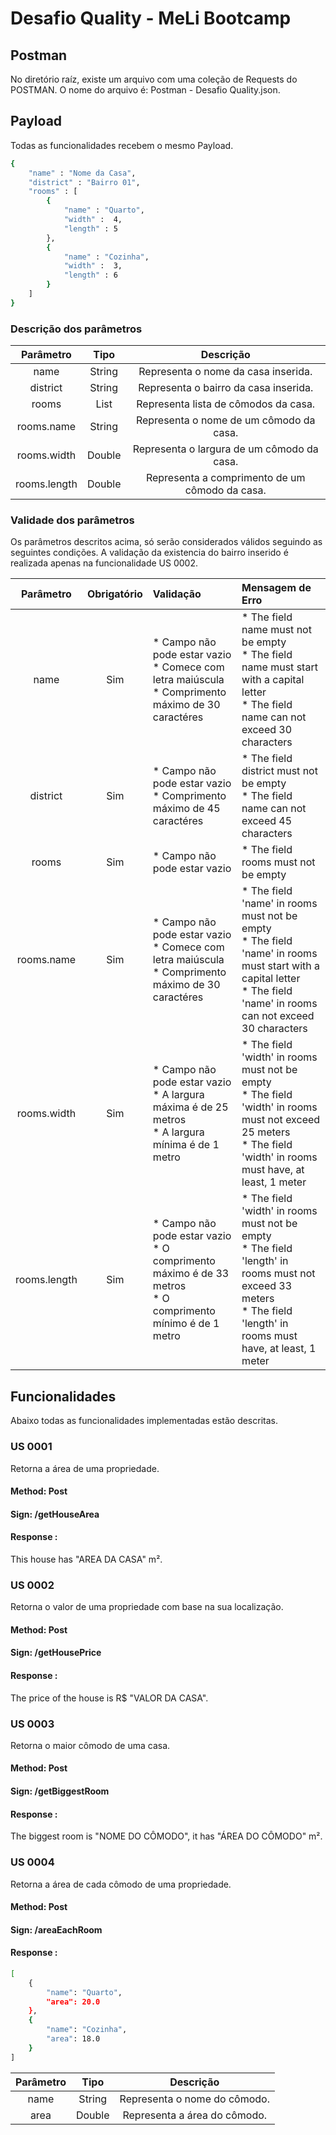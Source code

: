 # Desafio Quality - MeLi Bootcamp

## Postman

No diretório raíz, existe um arquivo com uma coleção de Requests do POSTMAN. O nome do arquivo é: Postman - Desafio Quality.json.

## Payload

Todas as funcionalidades recebem o mesmo Payload.

```bash
{
    "name" : "Nome da Casa",
    "district" : "Bairro 01",
    "rooms" : [
        {
            "name" : "Quarto",
            "width" :  4,
            "length" : 5
        },
        {
            "name" : "Cozinha",
            "width" :  3,
            "length" : 6
        }
    ]
}
```

### Descrição dos parâmetros
| Parâmetro | Tipo | Descrição |
| :---: | :---: | :---: |
| name | String | Representa o nome da casa inserida. |
| district | String | Representa o bairro da casa inserida. |
| rooms | List | Representa lista de cômodos da casa. |
| rooms.name | String | Representa o nome de um cômodo da casa. |
| rooms.width | Double | Representa o largura de um cômodo da casa. |
| rooms.length | Double | Representa a comprimento de um cômodo da casa. |

### Validade dos parâmetros
  
Os parâmetros descritos acima, só serão considerados válidos seguindo as seguintes condições. A validação da existencia do bairro inserido é realizada apenas na funcionalidade US 0002.
  
| Parâmetro | Obrigatório | Validação | Mensagem de Erro |
| :---: | :---: | :--- | :--- |
| name | Sim | * Campo não pode estar vazio <br> * Comece com letra maiúscula <br> * Comprimento máximo de 30 caractéres| * The field name must not be empty <br> * The field name must start with a capital letter <br> * The field name can not exceed 30 characters| 
| district | Sim | * Campo não pode estar vazio <br> * Comprimento máximo de 45 caractéres| * The field district must not be empty <br> * The field name can not exceed 45 characters | 
| rooms | Sim | * Campo não pode estar vazio | * The field rooms must not be empty |
| rooms.name | Sim | * Campo não pode estar vazio <br> * Comece com letra maiúscula <br> * Comprimento máximo de 30 caractéres| * The field 'name' in rooms must not be empty <br> * The field 'name' in rooms must start with a capital letter <br> * The field 'name' in rooms can not exceed 30 characters| 
| rooms.width | Sim | * Campo não pode estar vazio <br> * A largura máxima é de 25 metros <br> * A largura mínima é de 1 metro | * The field 'width' in rooms must not be empty <br> * The field 'width' in rooms must not exceed 25 meters <br> * The field 'width' in rooms must have, at least, 1 meter| 
| rooms.length | Sim | * Campo não pode estar vazio <br> * O comprimento máximo é de 33 metros <br> * O comprimento mínimo é de 1 metro | * The field 'width' in rooms must not be empty <br> * The field 'length' in rooms must not exceed 33 meters <br> * The field 'length' in rooms must have, at least, 1 meter | 

## Funcionalidades

Abaixo todas as funcionalidades implementadas estão descritas.

### US 0001

Retorna a área de uma propriedade.

#### Method: Post
#### Sign: /getHouseArea

#### Response :  

This house has "AREA DA CASA" m².

### US 0002

Retorna o valor de uma propriedade com base na sua localização.

#### Method: Post
#### Sign: /getHousePrice

#### Response :  

The price of the house is R$ "VALOR DA CASA".
  
### US 0003

Retorna o maior cômodo de uma casa.

#### Method: Post
#### Sign: /getBiggestRoom

#### Response :  

The biggest room is "NOME DO CÔMODO", it has "ÁREA DO CÔMODO" m².

### US 0004

Retorna a área de cada cômodo de uma propriedade.

#### Method: Post
#### Sign: /areaEachRoom

#### Response :  

```bash
[
    {
        "name": "Quarto",
        "area": 20.0
    },
    {
        "name": "Cozinha",
        "area": 18.0
    }
]
```
| Parâmetro | Tipo | Descrição |
| :---: | :---: | :---: |
| name | String | Representa o nome do cômodo. |
| area | Double | Representa a área do cômodo. |


